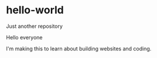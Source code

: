 # hello-world
Just another repository

Hello everyone

I'm making this to learn about building websites and coding.
